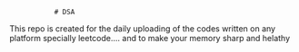                # DSA 
This repo is created for the daily uploading of the codes written on any platform specially leetcode....  and to make your memory sharp and helathy                       
